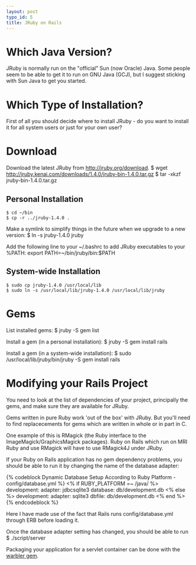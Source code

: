 ```yaml
--- 
layout: post
typo_id: 5
title: JRuby on Rails
---
```

# Which Java Version?

JRuby is normally run on the "official" Sun (now Oracle) Java. Some people seem to be able to get it to run on GNU Java (GCJ), but I suggest sticking with Sun Java to get you started.

# Which Type of Installation?

First of all you should decide where to install JRuby - do you want to install it for all system users or just for your own user?

<!--more-->

# Download

Download the latest JRuby from <a href="http://jruby.org/download">http://jruby.org/download</a>.
    $ wget http://jruby.kenai.com/downloads/1.4.0/jruby-bin-1.4.0.tar.gz
    $ tar -xkzf jruby-bin-1.4.0.tar.gz

## Personal Installation
    $ cd ~/bin
    $ cp -r ../jruby-1.4.0 .

Make a symlink to simplify things in the future when we upgrade to a new version:
    $ ln -s jruby-1.4.0 jruby

Add the following line to your ~/.bashrc to add JRuby executables to your %PATH:
    export PATH=~/bin/jruby/bin:$PATH

## System-wide Installation
    $ sudo cp jruby-1.4.0 /usr/local/lib
    $ sudo ln -s /usr/local/lib/jruby-1.4.0 /usr/local/lib/jruby

# Gems

List installed gems:
    $ jruby -S gem list

Install a gem (in a personal installation):
    $ jruby -S gem install rails

Install a gem (in a system-wide installation):
    $ sudo /usr/local/lib/jruby/bin/jruby -S gem install rails

#	Modifying your Rails Project

You need to look at the list of dependencies of your project, principally the gems, and make sure they are available for JRuby.

Gems written in pure Ruby work 'out of the box' with JRuby. But you'll need to find replacecements for gems which are written in whole or in part in C.

One example of this is RMagick (the Ruby interface to the ImageMagick/GraphicsMagick packages). Ruby on Rails which run on MRI Ruby and use RMagick will have to use RMagick4J under JRuby.

If your Ruby on Rails application has no gem dependency problems, you should be able to run it by changing the name of the database adapter:

{% codeblock Dynamic Database Setup According to Ruby Platform  - config/database.yml %}
<% if RUBY_PLATFORM =~ /java/ %>
development:
adapter: jdbcsqlite3
database: db/development.db
<% else %>
development:
adapter: sqlite3
dbfile: db/development.db
<% end %>
{% endcodeblock %}

Here I have made use of the fact that Rails runs config/database.yml through ERB before loading it.

Once the database adapter setting has changed, you should be able to run
    $ ./script/server

Packaging your application for a servlet container can be done with the [warbler gem](http://rubygems.org/gems/warbler).
